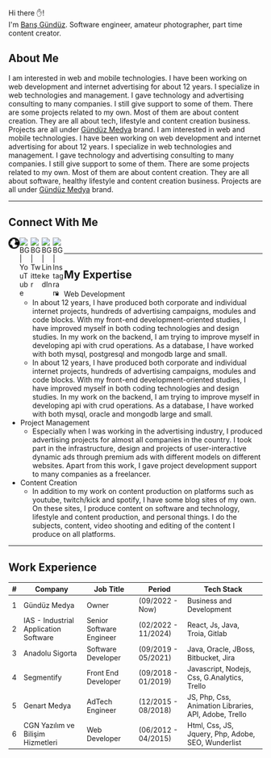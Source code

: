 Hi there ✋!  
I'm [Barış Gündüz](https://www.barisgunduz.com/). Software engineer, amateur photographer, part time content creator.

## About Me

I am interested in web and mobile technologies. I have been working on web development and internet advertising for about 12 years. I specialize in web technologies and management. I gave technology and advertising consulting to many companies. I still give support to some of them. There are some projects related to my own. Most of them are about content creation. They are all about tech, lifestyle and content creation business. Projects are all under [Gündüz Medya](https://www.gunduzmedya.com/) brand.
I am interested in web and mobile technologies. I have been working on web development and internet advertising for about 12 years. I specialize in web technologies and management. I gave technology and advertising consulting to many companies. I still give support to some of them. There are some projects related to my own. Most of them are about content creation. They are all about software, healthy lifestyle and content creation business. Projects are all under [Gündüz Medya](https://www.gunduzmedya.com/) brand.

---

## Connect With Me 

<p>
<a href="https://www.barisgunduz.com" >
<img align="left" alt="barisgunduz.com" width="22px" src="https://raw.githubusercontent.com/iconic/open-iconic/master/svg/globe.svg" />
</a>
<a href="https://www.youtube.com/barisgunduzofficial" >
<img align="left" alt="BG | YouTube" width="22px" src="https://cdn.jsdelivr.net/npm/simple-icons@v3/icons/youtube.svg" />
</a>
<a href="https://twitter.com/iambarisgunduz" >
<img align="left" alt="BG | Twitter" width="22px" src="https://cdn.jsdelivr.net/npm/simple-icons@v3/icons/twitter.svg" />
</a>
<a href="https://www.linkedin.com/in/barisgunduz/" >
<img align="left" alt="BG | LinkedIn" width="22px" src="https://cdn.jsdelivr.net/npm/simple-icons@v3/icons/linkedin.svg" />
</a>
<a href="https://www.instagram.com/iambarisgunduz" >
<img align="left" alt="BG | Instagram" width="22px" src="https://cdn.jsdelivr.net/npm/simple-icons@v3/icons/instagram.svg" />
</a>
</p>
<br />

---

## My Expertise

-   Web Development
    -   In about 12 years, I have produced both corporate and individual internet projects, hundreds of advertising campaigns, modules and code blocks. With my front-end development-oriented studies, I have improved myself in both coding technologies and design studies. In my work on the backend, I am trying to improve myself in developing api with crud operations. As a database, I have worked with both mysql, postgresql and mongodb large and small.
    -   In about 12 years, I have produced both corporate and individual internet projects, hundreds of advertising campaigns, modules and code blocks. With my front-end development-oriented studies, I have improved myself in both coding technologies and design studies. In my work on the backend, I am trying to improve myself in developing api with crud operations. As a database, I have worked with both mysql, oracle and mongodb large and small.
-   Project Management
    -   Especially when I was working in the advertising industry, I produced advertising projects for almost all companies in the country. I took part in the infrastructure, design and projects of user-interactive dynamic ads through premium ads with different models on different websites. Apart from this work, I gave project development support to many companies as a freelancer.
-   Content Creation
    -   In addition to my work on content production on platforms such as youtube, twitch/kick and spotify, I have some blog sites of my own. On these sites, I produce content on software and technology, lifestyle and content production, and personal things. I do the subjects, content, video shooting and editing of the content I produce on all platforms.

---

## Work Experience

<table>
<thead>
<tr>
<th>#</th>
<th>Company</th>
<th>Job Title</th>
<th>Period</th>
<th>Tech Stack</th>
</tr>
</thead>
<tbody>
<tr>
<td>1</td>
<td>Gündüz Medya</td>
<td>Owner</td>
<td>(09/2022 - Now)</td>
<td>Business and Development</td>
</tr>
<tr>
<tr>
<td>2</td>
<td>IAS - Industrial Application Software</td>
<td>Senior Software Engineer</td>
<td>(02/2022 - 11/2024)</td>
<td>React, Js, Java, Troia, Gitlab</td>
</tr>
<tr>
<td>3</td>
<td>Anadolu Sigorta</td>
<td>Software Developer</td>
<td>(09/2019 - 05/2021)</td>
<td>Java, Oracle, JBoss, Bitbucket, Jira</td>
</tr>
<tr>
<td>4</td>
<td>Segmentify</td>
<td>Front End Developer</td>
<td>(09/2018 - 01/2019)</td>
<td>Javascript, Nodejs, Css, G.Analytics, Trello</td>
</tr>
<tr>
<td>5</td>
<td>Genart Medya</td>
<td>AdTech Engineer</td>
<td>(12/2015 - 08/2018)</td>
<td>JS, Php, Css, Animation Libraries, API, Adobe, Trello</td>
</tr>
<tr>
<td>6</td>
<td>CGN Yazılım ve Bilişim Hizmetleri</td>
<td>Web Developer</td>
<td>(06/2012 - 04/2015)</td>
<td>Html, Css, JS, Jquery, Php, Adobe, SEO, Wunderlist</td>
</tr>

</tbody>
</table>
